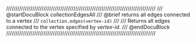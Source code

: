 ////////////////////////////////////////////////////////////////////////////////
/// @startDocuBlock collectionEdgesAll
/// @brief returns all edges connected to a vertex
/// `collection.edges(vertex-id)`
///
/// Returns all edges connected to the vertex specified by *vertex-id*.
/// @endDocuBlock
////////////////////////////////////////////////////////////////////////////////